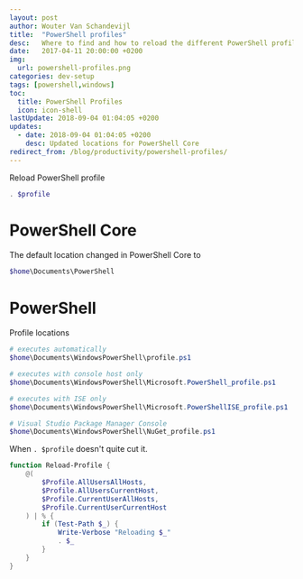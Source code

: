```yaml
---
layout: post
author: Wouter Van Schandevijl
title:  "PowerShell profiles"
desc:   Where to find and how to reload the different PowerShell profiles.
date:   2017-04-11 20:00:00 +0200
img:
  url: powershell-profiles.png
categories: dev-setup
tags: [powershell,windows]
toc:
  title: PowerShell Profiles
  icon: icon-shell
lastUpdate: 2018-09-04 01:04:05 +0200
updates:
  - date: 2018-09-04 01:04:05 +0200
    desc: Updated locations for PowerShell Core
redirect_from: /blog/productivity/powershell-profiles/
---
```


Reload PowerShell profile
```powershell
. $profile
```

<!--more-->

# PowerShell Core

The default location changed in PowerShell Core to  
```powershell
$home\Documents\PowerShell
```


# PowerShell


Profile locations
```powershell
# executes automatically
$home\Documents\WindowsPowerShell\profile.ps1

# executes with console host only
$home\Documents\WindowsPowerShell\Microsoft.PowerShell_profile.ps1

# executes with ISE only
$home\Documents\WindowsPowerShell\Microsoft.PowerShellISE_profile.ps1

# Visual Studio Package Manager Console
$home\Documents\WindowsPowerShell\NuGet_profile.ps1
```

When `. $profile` doesn't quite cut it.

```powershell
function Reload-Profile {
	@(
		$Profile.AllUsersAllHosts,
		$Profile.AllUsersCurrentHost,
		$Profile.CurrentUserAllHosts,
		$Profile.CurrentUserCurrentHost
	) | % {
		if (Test-Path $_) {
			Write-Verbose "Reloading $_"
			. $_
		}
	}
}
```
